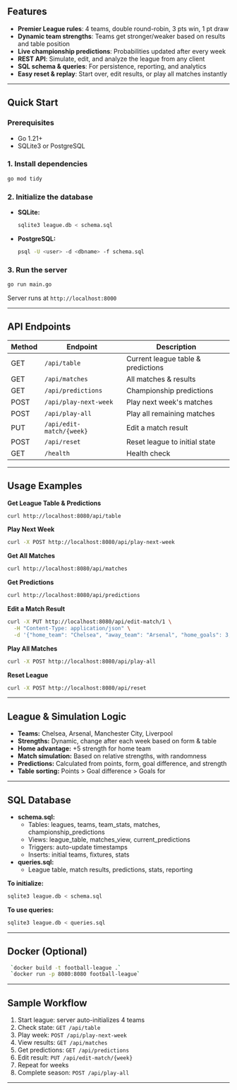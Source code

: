 ## Features
- **Premier League rules**: 4 teams, double round-robin, 3 pts win, 1 pt draw
- **Dynamic team strengths**: Teams get stronger/weaker based on results and table position
- **Live championship predictions**: Probabilities updated after every week
- **REST API**: Simulate, edit, and analyze the league from any client
- **SQL schema & queries**: For persistence, reporting, and analytics
- **Easy reset & replay**: Start over, edit results, or play all matches instantly


---

## Quick Start

### Prerequisites
- Go 1.21+
- SQLite3 or PostgreSQL 

### 1. Install dependencies
```bash
go mod tidy
```

### 2. Initialize the database
- **SQLite:**
  ```bash
  sqlite3 league.db < schema.sql
  ```
- **PostgreSQL:**
  ```bash
  psql -U <user> -d <dbname> -f schema.sql
  ```

### 3. Run the server
```bash
go run main.go
```
Server runs at `http://localhost:8000`

---

##  API Endpoints
| Method | Endpoint                | Description                        |
|--------|-------------------------|------------------------------------|
| GET    | `/api/table`            | Current league table & predictions |
| GET    | `/api/matches`          | All matches & results              |
| GET    | `/api/predictions`      | Championship predictions           |
| POST   | `/api/play-next-week`   | Play next week's matches           |
| POST   | `/api/play-all`         | Play all remaining matches         |
| PUT    | `/api/edit-match/{week}`| Edit a match result                |
| POST   | `/api/reset`            | Reset league to initial state      |
| GET    | `/health`               | Health check                       |

---

## Usage Examples

**Get League Table & Predictions**
```bash
curl http://localhost:8080/api/table
```

**Play Next Week**
```bash
curl -X POST http://localhost:8080/api/play-next-week
```

**Get All Matches**
```bash
curl http://localhost:8080/api/matches
```

**Get Predictions**
```bash
curl http://localhost:8080/api/predictions
```

**Edit a Match Result**
```bash
curl -X PUT http://localhost:8080/api/edit-match/1 \
  -H "Content-Type: application/json" \
  -d '{"home_team": "Chelsea", "away_team": "Arsenal", "home_goals": 3, "away_goals": 1}'
```

**Play All Matches**
```bash
curl -X POST http://localhost:8080/api/play-all
```

**Reset League**
```bash
curl -X POST http://localhost:8080/api/reset
```

---

## League & Simulation Logic
- **Teams:** Chelsea, Arsenal, Manchester City, Liverpool
- **Strengths:** Dynamic, change after each week based on form & table
- **Home advantage:** +5 strength for home team
- **Match simulation:** Based on relative strengths, with randomness
- **Predictions:** Calculated from points, form, goal difference, and strength
- **Table sorting:** Points > Goal difference > Goals for

---

##  SQL Database
- **schema.sql:**
  - Tables: leagues, teams, team_stats, matches, championship_predictions
  - Views: league_table, matches_view, current_predictions
  - Triggers: auto-update timestamps
  - Inserts: initial teams, fixtures, stats
- **queries.sql:**
  - League table, match results, predictions, stats, reporting

**To initialize:**
```bash
sqlite3 league.db < schema.sql
```

**To use queries:**
```bash
sqlite3 league.db < queries.sql
```

---

## Docker (Optional)
```bash
 `docker build -t football-league .`
 `docker run -p 8080:8080 football-league`
```

---

## Sample Workflow
1. Start league: server auto-initializes 4 teams
2. Check state: `GET /api/table`
3. Play week: `POST /api/play-next-week`
4. View results: `GET /api/matches`
5. Get predictions: `GET /api/predictions`
6. Edit result: `PUT /api/edit-match/{week}`
7. Repeat for weeks
8. Complete season: `POST /api/play-all`

---

